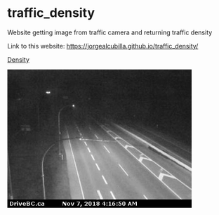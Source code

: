 # traffic_density
Website getting image from traffic camera and returning traffic density

Link to this website: https://jorgealcubilla.github.io/traffic_density/


<object data="web_data/density.txt" type="text/plain"
width="900px" style="height: 25px">
<a href="web_data/density.txt">Density</a>
</object>



<img src="web_data/img.jpg" alt="traffic_cam">
